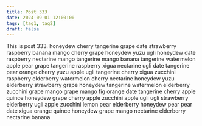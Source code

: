 ```yaml
---
title: Post 333
date: 2024-09-01 12:00:00
tags: [tag1, tag2]
draft: false
---
```

This is post 333.
honeydew
cherry
tangerine
grape
date
strawberry
raspberry
banana
mango
cherry
grape
honeydew
yuzu
ugli
honeydew
date
raspberry
nectarine
mango
tangerine
mango
banana
tangerine
watermelon
apple
pear
grape
tangerine
raspberry
xigua
nectarine
ugli
date
tangerine
pear
orange
cherry
yuzu
apple
ugli
tangerine
cherry
xigua
zucchini
raspberry
elderberry
watermelon
cherry
nectarine
honeydew
yuzu
elderberry
strawberry
grape
honeydew
tangerine
watermelon
elderberry
zucchini
grape
mango
grape
mango
fig
orange
date
tangerine
cherry
apple
quince
honeydew
grape
cherry
apple
zucchini
apple
ugli
ugli
strawberry
elderberry
ugli
apple
zucchini
lemon
pear
elderberry
honeydew
pear
pear
date
xigua
orange
quince
honeydew
grape
mango
nectarine
elderberry
nectarine
banana
